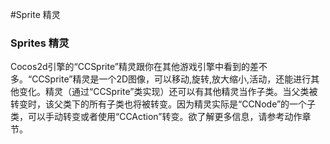 #Sprite 精灵

### Sprites 精灵

Cocos2d引擎的“CCSprite”精灵跟你在其他游戏引擎中看到的差不多。“CCSprite”精灵是一个2D图像，可以移动,旋转,放大缩小,活动，还能进行其他变化。精灵（通过“CCSprite”类实现）还可以有其他精灵当作子类。当父类被转变时，该父类下的所有子类也将被转变。因为精灵实际是“CCNode”的一个子类，可以手动转变或者使用“CCAction”转变。欲了解更多信息，请参考动作章节。